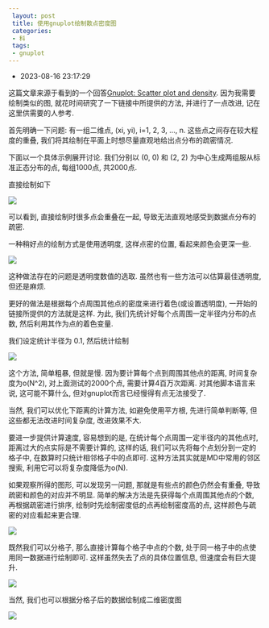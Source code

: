 ```yaml
---
 layout: post
 title: 使用gnuplot绘制散点密度图
 categories:
 - 科
 tags:
 - gnuplot
---
```


- 2023-08-16 23:17:29

这篇文章来源于看到的一个回答[Gnuplot: Scatter plot and density](https://stackoverflow.com/questions/42368448/gnuplot-scatter-plot-and-density). 因为我需要绘制类似的图, 就花时间研究了一下链接中所提供的方法, 并进行了一点改进, 记在这里供需要的人参考.

首先明确一下问题: 有一组二维点, (xi, yi), i=1, 2, 3, ..., n. 这些点之间存在较大程度的重叠, 我们将其绘制在平面上时想尽量直观地给出点分布的疏密情况.

下面以一个具体示例展开讨论. 我们分别以 (0, 0) 和 (2, 2) 为中心生成两组服从标准正态分布的点, 每组1000点, 共2000点.

直接绘制如下

![](https://jerkwin.github.io/pic/gp-dens-1.png)

可以看到, 直接绘制时很多点会重叠在一起, 导致无法直观地感受到数据点分布的疏密.

一种稍好点的绘制方式是使用透明度, 这样点密的位置, 看起来颜色会更深一些.

![](https://jerkwin.github.io/pic/gp-dens-2.png)

这种做法存在的问题是透明度数值的选取. 虽然也有一些方法可以估算最佳透明度, 但还是麻烦.

更好的做法是根据每个点周围其他点的密度来进行着色(或设置透明度), 一开始的链接所提供的方法就是这样. 为此, 我们先统计好每个点周围一定半径内分布的点数, 然后利用其作为点的着色变量.

我们设定统计半径为 0.1, 然后统计绘制

![](https://jerkwin.github.io/pic/gp-dens-3.png)

这个方法, 简单粗暴, 但就是慢. 因为要计算每个点到周围其他点的距离, 时间复杂度为o(N^2), 对上面测试的2000个点, 需要计算4百万次距离. 对其他脚本语言来说, 这可能不算什么, 但对gnuplot而言已经慢得有点无法接受了.

当然, 我们可以优化下距离的计算方法, 如避免使用平方根, 先进行简单判断等, 但这些都无法改进时间复杂度, 改进效果不大.

要进一步提供计算速度, 容易想到的是, 在统计每个点周围一定半径内的其他点时, 距离过大的点实际是不需要计算的, 这样的话, 我们可以先将每个点划分到一定的格子中, 在数算时只统计相邻格子中的点即可. 这种方法其实就是MD中常用的邻区搜索, 利用它可以将复杂度降低为o(N).

如果观察所得的图形, 可以发现另一问题, 那就是有些点的颜色仍然会有重叠, 导致疏密和颜色的对应并不明显. 简单的解决方法是先获得每个点周围其他点的个数, 再根据疏密进行排序, 绘制时先绘制密度低的点再绘制密度高的点, 这样颜色与疏密的对应看起来更合理.

![](https://jerkwin.github.io/pic/gp-dens-4.png)

既然我们可以分格子, 那么直接计算每个格子中点的个数, 处于同一格子中的点使用同一数据进行绘制即可. 这样虽然失去了点的具体位置信息, 但速度会有巨大提升.

![](https://jerkwin.github.io/pic/gp-dens-5.png)

当然, 我们也可以根据分格子后的数据绘制成二维密度图

![](https://jerkwin.github.io/pic/gp-dens-6.png)
